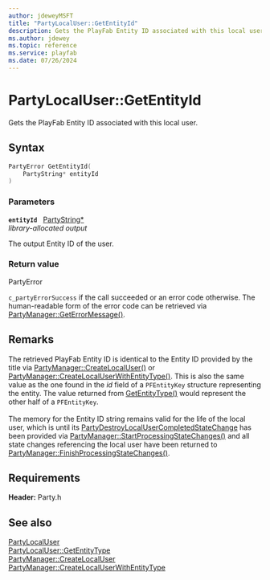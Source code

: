 ```yaml
---
author: jdeweyMSFT
title: "PartyLocalUser::GetEntityId"
description: Gets the PlayFab Entity ID associated with this local user.
ms.author: jdewey
ms.topic: reference
ms.service: playfab
ms.date: 07/26/2024
---
```


# PartyLocalUser::GetEntityId  

Gets the PlayFab Entity ID associated with this local user.  

## Syntax  
  
```cpp
PartyError GetEntityId(  
    PartyString* entityId  
)  
```  
  
### Parameters  
  
**`entityId`** &nbsp; [PartyString*](../../../typedefs.md)  
*library-allocated output*  
  
The output Entity ID of the user.  
  
  
### Return value  
PartyError
  
```c_partyErrorSuccess``` if the call succeeded or an error code otherwise. The human-readable form of the error code can be retrieved via [PartyManager::GetErrorMessage()](../../PartyManager/methods/partymanager_geterrormessage.md).
  
## Remarks  
  
The retrieved PlayFab Entity ID is identical to the Entity ID provided by the title via [PartyManager::CreateLocalUser()](../../PartyManager/methods/partymanager_createlocaluser.md) or [PartyManager::CreateLocalUserWithEntityType()](../../PartyManager/methods/partymanager_createlocaluserwithentitytype.md). This is also the same value as the one found in the *id* field of a ```PFEntityKey``` structure representing the entity. The value returned from [GetEntityType()](partylocaluser_getentitytype.md) would represent the other half of a ```PFEntityKey```. <br /><br /> The memory for the Entity ID string remains valid for the life of the local user, which is until its [PartyDestroyLocalUserCompletedStateChange](../../../structs/partydestroylocalusercompletedstatechange.md) has been provided via [PartyManager::StartProcessingStateChanges()](../../PartyManager/methods/partymanager_startprocessingstatechanges.md) and all state changes referencing the local user have been returned to [PartyManager::FinishProcessingStateChanges()](../../PartyManager/methods/partymanager_finishprocessingstatechanges.md).
  
## Requirements  
  
**Header:** Party.h
  
## See also  
[PartyLocalUser](../partylocaluser.md)  
[PartyLocalUser::GetEntityType](partylocaluser_getentitytype.md)  
[PartyManager::CreateLocalUser](../../PartyManager/methods/partymanager_createlocaluser.md)  
[PartyManager::CreateLocalUserWithEntityType](../../PartyManager/methods/partymanager_createlocaluserwithentitytype.md)
  
  
